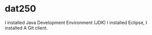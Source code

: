 # dat250
I installed Java Development Environment (JDK)
I installed Eclipse,
I installed A Git client.
